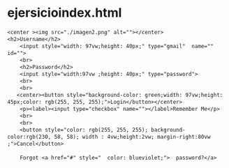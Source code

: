 # ejersicioindex.html
<!DOCTYPE html>
<html lang="en">
<head>
    <meta charset="UTF-8">
    <meta name="viewport" content="width=device-width, initial-scale=1.0">
    <title>Document</title>
</head>
<body>
    
    <center ><img src="./imagen2.png" alt=""></center>
    <h2>Username</h2>
        <input style="width: 97vw;height: 40px;" type="gmail"  name="" id="">
        <br>
        <h2>Password</h2>
        <input style="width:97vw ;height: 40px;" type="password">
        <br>
        <br>
       <center><button style="background-color: green;width: 97vw;height: 45px;color: rgb(255, 255, 255);">Login</button></center>
        <p><label><input type="checkbox" name=""></label>Remember Me</p>
        <br>
        <br>
        <button style="color: rgb(255, 255, 255); background-color:rgb(230, 58, 58); width : 4vw;height:2vw; margin-right:80vw ;">Cancel</button>
        
        Forgot <a href="#" style="  color: blueviolet;">  password?</a>






</body>
</html>
